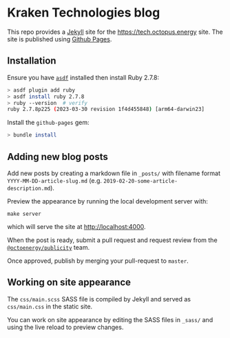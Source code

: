 # Kraken Technologies blog

This repo provides a [Jekyll][jekyll] site for the <https://tech.octopus.energy>
site. The site is published using [Github Pages][github_pages].

[jekyll]: https://jekyllrb.com/
[github_pages]:
  https://docs.github.com/en/free-pro-team@latest/github/working-with-github-pages/setting-up-a-github-pages-site-with-jekyll

## Installation

Ensure you have [`asdf`](https://asdf-vm.com/) installed then install Ruby
2.7.8:

```sh
> asdf plugin add ruby
> asdf install ruby 2.7.8
> ruby --version  # verify
ruby 2.7.8p225 (2023-03-30 revision 1f4d455848) [arm64-darwin23]
```

Install the `github-pages` gem:

```sh
> bundle install
```

## Adding new blog posts

Add new posts by creating a markdown file in `_posts/` with filename format
`YYYY-MM-DD-article-slug.md` (e.g. `2019-02-20-some-article-description.md`).

Preview the appearance by running the local development server with:

    make server

which will serve the site at <http://localhost:4000>.

When the post is ready, submit a pull request and request review from the
[`@octoenergy/publicity`][publicity_team] team.

[publicity_team]: https://github.com/orgs/octoenergy/teams/publicity/

Once approved, publish by merging your pull-request to `master`.

## Working on site appearance

The `css/main.scss` SASS file is compiled by Jekyll and served as `css/main.css`
in the static site.

You can work on site appearance by editing the SASS files in `_sass/` and using
the live reload to preview changes.
